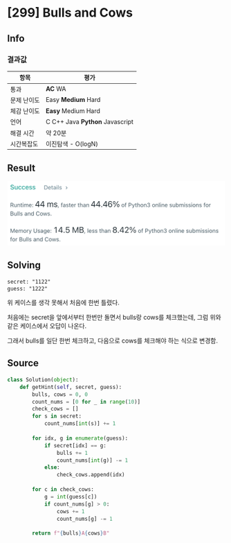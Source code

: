 # [299] Bulls and Cows

## Info

### 결과값

| 항목        | 평가                             |
| ----------- | -------------------------------- |
| 통과        | **AC** WA                        |
| 문제 난이도 | Easy **Medium** Hard             |
| 체감 난이도 | **Easy** Medium Hard             |
| 언어        | C C++ Java **Python** Javascript |
| 해결 시간   | 약 20분                          |
| 시간복잡도  | 이진탐색 - O(logN)               |

## Result

![image-20210503010407350](image-20210503010407350.png)

## Solving

```
secret: "1122"
guess: "1222"
```

위 케이스를 생각 못해서 처음에 한번 틀렸다.

처음에는 secret을 앞에서부터 한번만 돌면서 bulls랑 cows를 체크했는데, 그럼 위와 같은 케이스에서 오답이 나온다.

그래서 bulls를 일단 한번 체크하고, 다음으로 cows를 체크해야 하는 식으로 변경함.

## Source

```python
class Solution(object):
    def getHint(self, secret, guess):
        bulls, cows = 0, 0
        count_nums = [0 for _ in range(10)]
        check_cows = []
        for s in secret:
            count_nums[int(s)] += 1
            
        for idx, g in enumerate(guess):
            if secret[idx] == g:
                bulls += 1
                count_nums[int(g)] -= 1
            else:
                check_cows.append(idx)
                
        for c in check_cows:
            g = int(guess[c])
            if count_nums[g] > 0:
                cows += 1
                count_nums[g] -= 1
                    
        return f"{bulls}A{cows}B"
```

